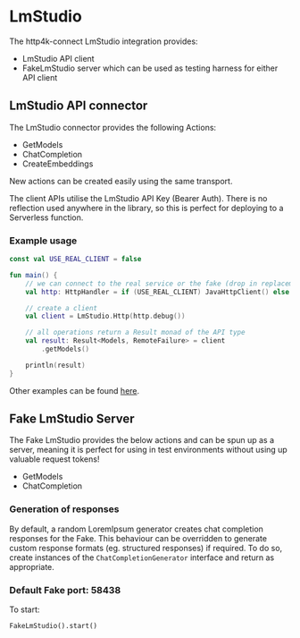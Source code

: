 # LmStudio

The http4k-connect LmStudio integration provides:

- LmStudio API client
- FakeLmStudio server which can be used as testing harness for either API client

## LmStudio API connector

The LmStudio connector provides the following Actions:

* GetModels
* ChatCompletion
* CreateEmbeddings

New actions can be created easily using the same transport.

The client APIs utilise the LmStudio API Key (Bearer Auth). There is no reflection used anywhere in the library, so
this is perfect for deploying to a Serverless function.

### Example usage

```kotlin
const val USE_REAL_CLIENT = false

fun main() {
    // we can connect to the real service or the fake (drop in replacement)
    val http: HttpHandler = if (USE_REAL_CLIENT) JavaHttpClient() else FakeLmStudio()

    // create a client
    val client = LmStudio.Http(http.debug())

    // all operations return a Result monad of the API type
    val result: Result<Models, RemoteFailure> = client
        .getModels()

    println(result)
}
```

Other examples can be
found [here](https://github.com/http4k/http4k-connect/tree/master/lmstudio/fake/src/examples/kotlin).

## Fake LmStudio Server

The Fake LmStudio provides the below actions and can be spun up as a server, meaning it is perfect for using in test
environments without using up valuable request tokens!

* GetModels
* ChatCompletion

### Generation of responses

By default, a random LoremIpsum generator creates chat completion responses for the Fake. This behaviour can be
overridden to generate custom response formats (eg. structured responses) if required. To do so, create instances of
the `ChatCompletionGenerator` interface and return as appropriate.

### Default Fake port: 58438

To start:

```
FakeLmStudio().start()
```
